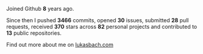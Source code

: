 Joined Github **8** years ago.

Since then I pushed **3466** commits, opened **30** issues, submitted **28** pull requests, received **370** stars across **82** personal projects and contributed to **13** public repositories.

Find out more about me on [lukasbach.com](https://lukasbach.com)
